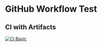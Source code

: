 # GitHub Workflow Test

## CI with Artifacts

[![CI Basic](https://github.com/princemitnick/githubworkflow-test/actions/workflows/ci-basic.yml/badge.svg?branch=main)](https://github.com/princemitnick/githubworkflow-test/actions/workflows/ci-basic.yml)
